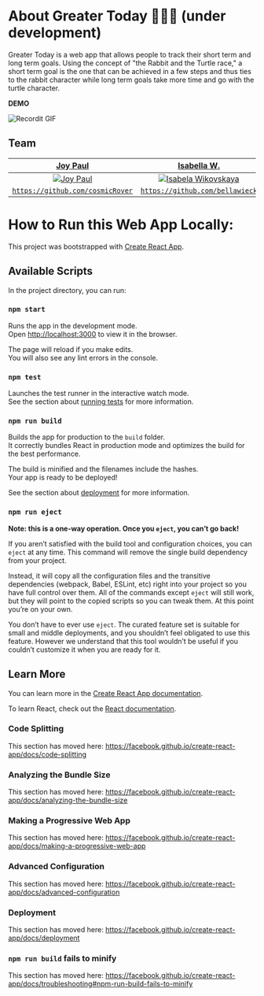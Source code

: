 
# About Greater Today 🐰🐢🎯 (under development)

Greater Today is a web app that allows people to track their short term and long term goals. Using the concept of "the Rabbit and the Turtle race," a short term goal is the one that can be achieved in a few steps and thus ties to the rabbit character while long term goals take more time and go with the turtle character. 



**DEMO**

![Recordit GIF](https://media.giphy.com/media/XZV4a2czjv4mDxXh64/giphy.gif)


## Team
| <a href="https://github.com/cosmicRover" target="_blank">**Joy Paul**</a> | <a href="https://github.com/bellawieck" target="_blank">**Isabella W.**</a> | <a href="https://github.com/APiligrim" target="_blank">**Anastasiya Uraleva**</a> |
| :---: |:---:| :---:|
| [![Joy Paul](https://avatars3.githubusercontent.com/u/41096232?s=460&u=c7ee0c6c9cd67509fcb984e85a9fb7bf93b02742&v=4&s=50)](https://github.com/cosmicRover)    | [![Isabela Wikovskaya](https://avatars0.githubusercontent.com/u/37942812?s=460&u=dc6f1efe60a7502de019c2b5051b31ec5d288c3a&v=4&s=50)](https://github.com/bellawieck) | [![d](https://avatars0.githubusercontent.com/u/28320272?s=460&v=4&s=50)](https://github.com/APiligrim)  |
| <a href="https://github.com/cosmicRover" target="_blank">`https://github.com/cosmicRover`</a> | <a href="https://github.com/cosmicRover" target="_blank">`https://github.com/bellawieck`</a> | <a href="https://github.com/APiligrim" target="_blank">`https://github.com/APiligrim`</a> |

# How to Run this Web App Locally: 
This project was bootstrapped with [Create React App](https://github.com/facebook/create-react-app).

## Available Scripts

In the project directory, you can run:

### `npm start`

Runs the app in the development mode.<br />
Open [http://localhost:3000](http://localhost:3000) to view it in the browser.

The page will reload if you make edits.<br />
You will also see any lint errors in the console.

### `npm test`

Launches the test runner in the interactive watch mode.<br />
See the section about [running tests](https://facebook.github.io/create-react-app/docs/running-tests) for more information.

### `npm run build`

Builds the app for production to the `build` folder.<br />
It correctly bundles React in production mode and optimizes the build for the best performance.

The build is minified and the filenames include the hashes.<br />
Your app is ready to be deployed!

See the section about [deployment](https://facebook.github.io/create-react-app/docs/deployment) for more information.

### `npm run eject`

**Note: this is a one-way operation. Once you `eject`, you can’t go back!**

If you aren’t satisfied with the build tool and configuration choices, you can `eject` at any time. This command will remove the single build dependency from your project.

Instead, it will copy all the configuration files and the transitive dependencies (webpack, Babel, ESLint, etc) right into your project so you have full control over them. All of the commands except `eject` will still work, but they will point to the copied scripts so you can tweak them. At this point you’re on your own.

You don’t have to ever use `eject`. The curated feature set is suitable for small and middle deployments, and you shouldn’t feel obligated to use this feature. However we understand that this tool wouldn’t be useful if you couldn’t customize it when you are ready for it.

## Learn More

You can learn more in the [Create React App documentation](https://facebook.github.io/create-react-app/docs/getting-started).

To learn React, check out the [React documentation](https://reactjs.org/).

### Code Splitting

This section has moved here: https://facebook.github.io/create-react-app/docs/code-splitting

### Analyzing the Bundle Size

This section has moved here: https://facebook.github.io/create-react-app/docs/analyzing-the-bundle-size

### Making a Progressive Web App

This section has moved here: https://facebook.github.io/create-react-app/docs/making-a-progressive-web-app

### Advanced Configuration

This section has moved here: https://facebook.github.io/create-react-app/docs/advanced-configuration

### Deployment

This section has moved here: https://facebook.github.io/create-react-app/docs/deployment

### `npm run build` fails to minify

This section has moved here: https://facebook.github.io/create-react-app/docs/troubleshooting#npm-run-build-fails-to-minify
